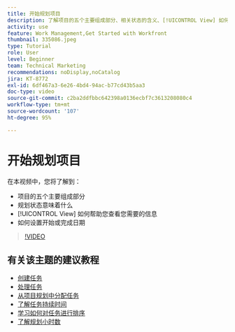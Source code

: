 ```yaml
---
title: 开始规划项目
description: 了解项目的五个主要组成部分、相关状态的含义、[!UICONTROL View] 如何帮助您查看相关信息，以及如何设置开始或截止日期。
activity: use
feature: Work Management,Get Started with Workfront
thumbnail: 335086.jpeg
type: Tutorial
role: User
level: Beginner
team: Technical Marketing
recommendations: noDisplay,noCatalog
jira: KT-8772
exl-id: 6df467a3-6e26-4bd4-94ac-b77cd43b5aa3
doc-type: video
source-git-commit: c2ba2ddfbbc642398a0136ecbf7c3613208080c4
workflow-type: tm+mt
source-wordcount: '107'
ht-degree: 95%

---
```


# 开始规划项目

在本视频中，您将了解到：

* 项目的五个主要组成部分
* 规划状态意味着什么
* [!UICONTROL View] 如何帮助您查看您需要的信息
* 如何设置开始或完成日期

>[!VIDEO](https://video.tv.adobe.com/v/335086/?quality=12&learn=on)

## 有关该主题的建议教程

* [创建任务](https://experienceleague.adobe.com/docs/workfront-learn/tutorials-workfront/manage-work/tasks/how-to-create-tasks.html)
* [处理任务](https://experienceleague.adobe.com/docs/workfront-learn/tutorials-workfront/manage-work/tasks/work-with-tasks.html)
* [从项目规划中分配任务](https://experienceleague.adobe.com/docs/workfront-learn/tutorials-workfront/manage-work/tasks/assign-tasks-from-the-project-plan.html)
* [了解任务持续时间](https://experienceleague.adobe.com/docs/workfront-learn/tutorials-workfront/manage-work/tasks/understand-task-durations.html)
* [学习如何对任务进行排序](https://experienceleague.adobe.com/docs/workfront-learn/tutorials-workfront/manage-work/tasks/learn-to-sequence-tasks.html)
* [了解规划小时数](https://experienceleague.adobe.com/docs/workfront-learn/tutorials-workfront/manage-work/tasks/understand-planned-hours.html)
